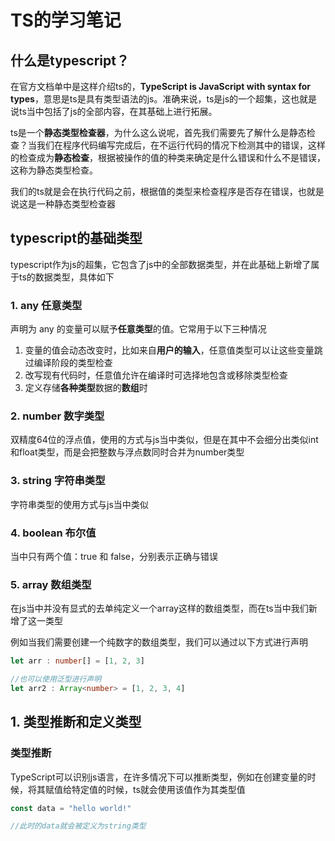# TS的学习笔记
## 什么是typescript？
在官方文档单中是这样介绍ts的，**TypeScript is JavaScript with syntax for types**，意思是ts是具有类型语法的js。准确来说，ts是js的一个超集，这也就是说ts当中包括了js的全部内容，在其基础上进行拓展。

ts是一个**静态类型检查器**，为什么这么说呢，首先我们需要先了解什么是静态检查？当我们在程序代码编写完成后，在不运行代码的情况下检测其中的错误，这样的检查成为**静态检查**，根据被操作的值的种类来确定是什么错误和什么不是错误，这称为静态类型检查。

我们的ts就是会在执行代码之前，根据值的类型来检查程序是否存在错误，也就是说这是一种静态类型检查器

## typescript的基础类型
typescript作为js的超集，它包含了js中的全部数据类型，并在此基础上新增了属于ts的数据类型，具体如下
### 1. any 任意类型
声明为 any 的变量可以赋予**任意类型**的值。它常用于以下三种情况
1. 变量的值会动态改变时，比如来自**用户的输入**，任意值类型可以让这些变量跳过编译阶段的类型检查
2. 改写现有代码时，任意值允许在编译时可选择地包含或移除类型检查
3. 定义存储**各种类型**数据的**数组**时

### 2. number 数字类型
双精度64位的浮点值，使用的方式与js当中类似，但是在其中不会细分出类似int和float类型，而是会把整数与浮点数同时合并为number类型

### 3. string 字符串类型
字符串类型的使用方式与js当中类似

### 4. boolean 布尔值
当中只有两个值：true 和 false，分别表示正确与错误

### 5. array 数组类型
在js当中并没有显式的去单纯定义一个array这样的数组类型，而在ts当中我们新增了这一类型

例如当我们需要创建一个纯数字的数组类型，我们可以通过以下方式进行声明
```ts
let arr : number[] = [1, 2, 3]

//也可以使用泛型进行声明
let arr2 : Array<number> = [1, 2, 3, 4]
```

    

## 1. 类型推断和定义类型
### 类型推断
TypeScript可以识别js语言，在许多情况下可以推断类型，例如在创建变量的时候，将其赋值给特定值的时候，ts就会使用该值作为其类型值

```ts
const data = "hello world!"

//此时的data就会被定义为string类型
```
